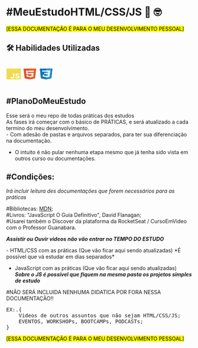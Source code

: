 <h1>#MeuEstudoHTML/CSS/JS &#x1F596 &#x1F913</h1>

<p><mark>[ESSA DOCUMENTAÇÃO É PARA O MEU DESENVOLVIMENTO PESSOAL]</mark><p>

## 🛠 Habilidades Utilizadas
<div style="display: inline_block"><br>
  <img align="center" alt="Js" height="30" width="40" src="https://raw.githubusercontent.com/devicons/devicon/master/icons/javascript/javascript-plain.svg">
  <img align="center" alt="HTML" height="30" width="40" src="https://raw.githubusercontent.com/devicons/devicon/master/icons/html5/html5-original.svg">
  <img align="center" alt="CSS" height="30" width="40" src="https://raw.githubusercontent.com/devicons/devicon/master/icons/css3/css3-original.svg">
</div>
<br>

 <h2>#PlanoDoMeuEstudo</h2>
<p>Esse será o meu repo de todas práticas dos estudos<br>
As fases irá começar com o básico de PRÁTICAS, e será atualizado a cada termino do meu desenvolvimento.<br>
- Com adesão de pastas e arquivos separados, para ter sua diferenciação na documentação.<br>

- O intuito é não pular nenhuma etapa mesmo que já tenha sido vista em outros curso ou documentações.</p>

<h2>#Condições:</h2>

*Irá incluir leitura des documentações que forem necessários para as práticas*
<p>#Bibliotecas: <a href="https://developer.mozilla.org/pt-BR/" target="_blank">MDN</a>;<br>
#Livros: "JavaScript O Guia Definitivo", David Flanagan;<br>
#Usarei também o Discover da plataforma da RocketSeat / CursoEmVideo com o Professor Guanabara.</p>

<strong>*Assistir ou Ouvir videos não vão entrar no TEMPO DO ESTUDO*</strong>
<p>
- HTML/CSS com as práticas (Que vão ficar aqui sendo atualizadas) *É possível que vá estudar em dias separados* 

- JavaScript com as práticas (Que vão ficar aqui sendo atualizadas) <strong>*Sobre o JS é possível que fiquem na mesma pasta os projetos simples de estudo*</strong></p>

<p>
#NÃO SERÁ INCLUIDA NENHUMA DIDATICA POR FORA NESSA DOCUMENTAÇÃO!!
<pre>EX:.{
    Videos de outros assuntos que não sejam HTML/CSS/JS;
    EVENTOS, WORKSHOPs, BOOTCAMPs, PODCASTs;
}
</pre>
</p>

<p><mark>[ESSA DOCUMENTAÇÃO É PARA O MEU DESENVOLVIMENTO PESSOAL]</mark><p>
